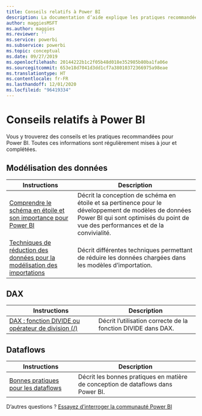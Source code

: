 ```yaml
---
title: Conseils relatifs à Power BI
description: La documentation d’aide explique les pratiques recommandées lors de l’utilisation de Power BI.
author: maggiesMSFT
ms.author: maggies
ms.reviewer: ''
ms.service: powerbi
ms.subservice: powerbi
ms.topic: conceptual
ms.date: 09/27/2019
ms.openlocfilehash: 20144222b1c2f05b48d018e352985b80ba1fa06e
ms.sourcegitcommit: 653e18d7041d3dd1cf7a38010372366975a98eae
ms.translationtype: HT
ms.contentlocale: fr-FR
ms.lasthandoff: 12/01/2020
ms.locfileid: "96419334"
---
```

# <a name="guidance-for-power-bi"></a>Conseils relatifs à Power BI

Vous y trouverez des conseils et les pratiques recommandées pour Power BI. Toutes ces informations sont régulièrement mises à jour et complétées.

## <a name="data-modeling"></a>Modélisation des données

| Instructions | Description |
| --- | --- |
| [Comprendre le schéma en étoile et son importance pour Power BI](star-schema.md) | Décrit la conception de schéma en étoile et sa pertinence pour le développement de modèles de données Power BI qui sont optimisés du point de vue des performances et de la convivialité. |
| [Techniques de réduction des données pour la modélisation des importations](import-modeling-data-reduction.md) | Décrit différentes techniques permettant de réduire les données chargées dans les modèles d’importation. |

## <a name="dax"></a>DAX

| Instructions | Description |
| --- | --- |
| [DAX : fonction DIVIDE ou opérateur de division (/)](dax-divide-function-operator.md) | Décrit l’utilisation correcte de la fonction DIVIDE dans DAX. |

## <a name="dataflows"></a>Dataflows

| Instructions | Description |
| --- | --- |
| [Bonnes pratiques pour les dataflows](../transform-model/dataflows/dataflows-introduction-self-service.md) | Décrit les bonnes pratiques en matière de conception de dataflows dans Power BI. |

D’autres questions ? [Essayez d’interroger la communauté Power BI](https://community.powerbi.com/)